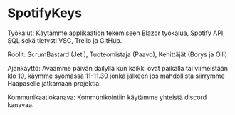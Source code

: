 # SpotifyKeys
Työkalut: Käytämme applikaation tekemiseen Blazor työkalua, Spotify API, SQL sekä tietysti VSC, Trello ja GitHub.

Roolit: ScrumBastard (Jeti), Tuoteomistaja (Paavo), Kehittäjät (Borys ja Olli)

Ajankäyttö: Avaamme päivän dailyllä kun kaikki ovat paikalla tai viimeistään klo 10, käymme syömässä 11-11.30 jonka jälkeen jos mahdollista siirrymme Haapaselle jatkamaan projektia.

Kommunikaatiokanava: Kommunikointiin käytämme yhteistä discord kanavaa. 
